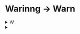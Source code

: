 # Warinng -> Warn

<details>
<summary>W</summary>
PS

```PS
ls .\?indows.h
```

```
ls .\Windows.h	
```

```
ls .\windows.h
```
	
</details>

<details>
<summary></summary>
## swift
```bash
warning: 'swift run file.swift' command to interpret swift files is deprecated; use 'swift file.swift' instead

Annotations
1 warning
Swift: .github#L1
macOS-latest pipelines will use macOS-12 soon. For more details, see https://github.com/actions/runner-images/issues/6384
```

```
Run swift file.swift
  swift file.swift
  shell: /bin/bash -e {0}
```

```
Run swift file.swift
file.swift:9:13: error: cannot find type 'ObserableObject' in scope
class Data: ObserableObject {
            ^~~~~~~~~~~~~~~
Error: Process completed with exit code 1.
```

```
warning: 'swift run file.swift' command to interpret swift files is deprecated; use 'swift file.swift' instead
file.swift:16:18: error: cannot convert return expression of type 'Int64' to return type 'Int'
    return a < b ? b : a
           ~~~~~~^~~~~~~
           Int(         )
file.swift:20:18: error: cannot convert return expression of type 'Int32' to return type 'Int'
    return a < b ? b : a
           ~~~~~~^~~~~~~
           Int(         )
```
```
warning: 'swift run file.swift' command to interpret swift files is deprecated; use 'swift file.swift' instead
file.swift:16:18: error: cannot convert return expression of type 'Int' to return type 'Int64'
    return a < b ? b : a
           ~~~~~~^~~~~~~
           Int64(       )
file.swift:20:18: error: cannot convert return expression of type 'Int' to return type 'Int32'
    return a < b ? b : a
           ~~~~~~^~~~~~~
           Int32(       )
```

- Do you want results only for ObserableObject?
- The logs for this run have expired and are no longer available.

## go
```
./hello.go:8:8 invalid operation: i ^ j (mismatched types Int and Int64)
```
## c
```bash
Hello8.c: In function ‘main’:
Hello8.c:13:26: warning: conversion from ‘long unsigned int’ to ‘unsigned int’ changes value from ‘18446744073709551615’ to ‘4294967295’ [-Woverflow]
   13 |         unsigned int b = 0xffffffffffffffff;
      |                          ^~~~~~~~~~~~~~~~~~
```
```
hello8.c:2:13: warning: overflow in conversion from ‘long unsigned int’ to ‘int’ changes value from ‘18446744073709551615’ to ‘-1’ [-Woverflow]
    2 |     int a = (1 << 1) - sizeof(int) + 1;
```

```
template<typename _Tp>
constexpr
inline const _Tp&
max(const _Tp& __a, const _Tp& __b)
{
	if (__a < __b)
 		return __b;
      	return __a;
}
```

## PS
```PS
PS *:\***\***> Write-Output -InputObject Hello, world &!?
At line:1 char:40
+ Write-Output -InputObject Hello, world &!?
+                                        ~
The ampersand (&) character is not allowed. The & operator is reserved for future 
use; wrap an ampersand in double quotation marks ("&") to pass it as part of a 
string.
    + CategoryInfo          : ParserError: (:) [], ParentContainsErrorRecordExcepti 
   on
    + FullyQualifiedErrorId : AmpersandNotAllowed
```
</details>
